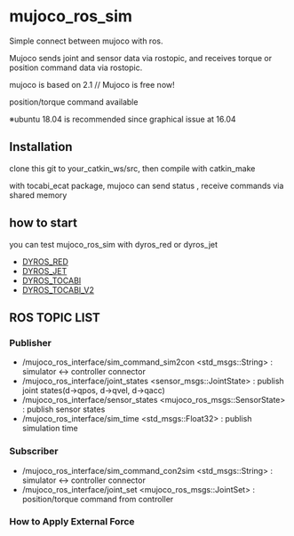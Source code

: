 # mujoco_ros_sim

Simple connect between mujoco with ros. 

Mujoco sends joint and sensor data via rostopic, and receives torque or position command data via rostopic.   

mujoco is based on 2.1 // Mujoco is free now!

position/torque command available

※ubuntu 18.04 is recommended since graphical issue at 16.04

## Installation

clone this git to your_catkin_ws/src, then compile with catkin_make

with tocabi_ecat package, mujoco can send status , receive commands via shared memory

## how to start  

you can test mujoco_ros_sim with dyros_red or dyros_jet

* [DYROS_RED](https://github.com/saga0619/dyros_red)
* [DYROS_JET](https://github.com/psh117/dyros_jet)
* [DYROS_TOCABI](https://github.com/saga0619/dyros_tocabi)
* [DYROS_TOCABI_V2](https://github.com/saga0619/dyros_tocabi_v2)


## ROS TOPIC LIST
### Publisher 
* /mujoco_ros_interface/sim_command_sim2con <std_msgs::String> : simulator <-> controller connector
* /mujoco_ros_interface/joint_states <sensor_msgs::JointState> : publish joint states(d->qpos, d->qvel, d->qacc)
* /mujoco_ros_interface/sensor_states <mujoco_ros_msgs::SensorState> : publish sensor states
* /mujoco_ros_interface/sim_time <std_msgs::Float32> : publish simulation time

### Subscriber
* /mujoco_ros_interface/sim_command_con2sim <std_msgs::String> : simulator <-> controller connector
* /mujoco_ros_interface/joint_set <mujoco_ros_msgs::JointSet> : position/torque command from controller

### How to Apply External Force

